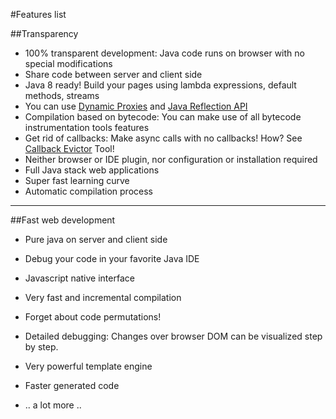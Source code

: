 #Features list

##Transparency
* 100% transparent development: Java code runs on browser with no special modifications
* Share code between server and client side
* Java 8 ready! Build your pages using lambda expressions, default methods, streams
* You can use [Dynamic Proxies][1] and [Java Reflection API][2]
* Compilation based on bytecode: You can make use of all bytecode instrumentation tools features
* Get rid of callbacks: Make async calls with no callbacks! How? See [Callback Evictor][3] Tool!
* Neither browser or IDE plugin, nor configuration or installation required
* Full Java stack web applications
* Super fast learning curve
* Automatic compilation process

---------

##Fast web development
* Pure java on server and client side
* Debug your code in your favorite Java IDE
* Javascript native interface
* Very fast and incremental compilation
* Forget about code permutations!
* Detailed debugging: Changes over browser DOM can be visualized step by step.
* Very powerful template engine
* Faster generated code
* .. a lot more ..


  [1]: http://docs.oracle.com/javase/7/docs/api/java/lang/reflect/Proxy.html
  [2]: http://docs.oracle.com/javase/tutorial/reflect/
  [3]: callback-evictor.md

